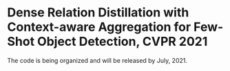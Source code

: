# Dense Relation Distillation with Context-aware Aggregation for Few-Shot Object Detection, CVPR 2021


The code is being organized and will be released by July, 2021. 

